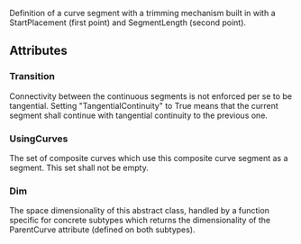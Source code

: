 Definition of a curve segment with a trimming mechanism built in with a StartPlacement (first point) and SegmentLength (second point).

<!-- end of short definition -->


## Attributes

### Transition
Connectivity between the continuous segments is not enforced per se to be tangential. Setting "TangentialContinuity" to True means that the current segment shall continue with tangential continuity to the previous one.

### UsingCurves
The set of composite curves which use this composite curve segment as a segment. This set shall not be empty.

### Dim
The space dimensionality of this abstract class, handled by a function specific for concrete subtypes which returns the dimensionality of the ParentCurve attribute (defined on both subtypes).
